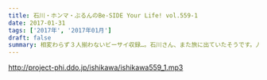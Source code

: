```yaml
---
title: 石川・ホンマ・ぶるんのBe-SIDE Your Life! vol.559-1
date: 2017-01-31
tags: ['2017年', '2017年01月']
draft: false
summary: 相変わらず３人揃わないビーサイ収録…。石川さん、また旅に出ていたそうです。人生は旅である、その１SAITO
---
```


http://project-phi.ddo.jp/ishikawa/ishikawa559_1.mp3
